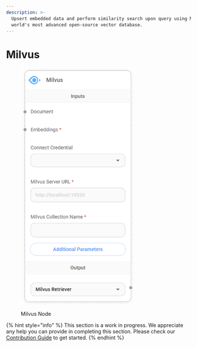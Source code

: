 ```yaml
---
description: >-
  Upsert embedded data and perform similarity search upon query using Milvus,
  world's most advanced open-source vector database.
---
```


# Milvus

<figure><img src="/assets/image (160).png" alt="" width="308"><figcaption><p>Milvus Node</p></figcaption></figure>

{% hint style="info" %}
This section is a work in progress. We appreciate any help you can provide in completing this section. Please check our [Contribution Guide](broken-reference) to get started.
{% endhint %}
